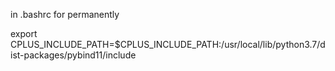 in .bashrc for permanently

export CPLUS_INCLUDE_PATH=$CPLUS_INCLUDE_PATH:/usr/local/lib/python3.7/dist-packages/pybind11/include
